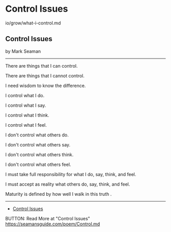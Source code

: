 # Control Issues

io/grow/what-i-control.md


## Control Issues

by Mark Seaman

---


There are things that I can control.

There are things that I cannot control.

I need wisdom to know the difference.

I control what I do.

I control what I say.

I control what I think.

I control what I feel.

I don't control what others do.

I don't control what others say.

I don't control what others think.

I don't control what others feel.

I must take full responsibility for what I do, say, think, and feel.

I must accept as reality what others do, say, think, and feel.

Maturity is defined by how well I walk in this truth .


---

* [Control Issues](/what-i-control/)

BUTTON: 
Read More at "Control Issues" 
https://seamansguide.com/poem/Control.md

